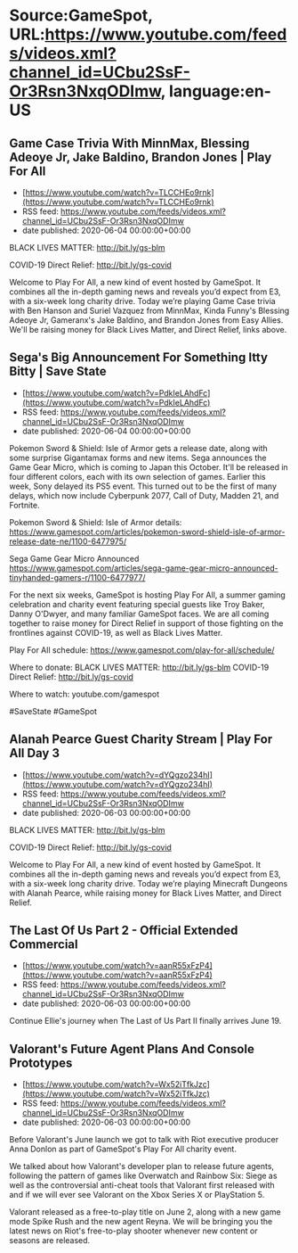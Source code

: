 # Source:GameSpot, URL:https://www.youtube.com/feeds/videos.xml?channel_id=UCbu2SsF-Or3Rsn3NxqODImw, language:en-US

## Game Case Trivia With MinnMax, Blessing Adeoye Jr, Jake Baldino, Brandon Jones |  Play For All
 - [https://www.youtube.com/watch?v=TLCCHEo9rnk](https://www.youtube.com/watch?v=TLCCHEo9rnk)
 - RSS feed: https://www.youtube.com/feeds/videos.xml?channel_id=UCbu2SsF-Or3Rsn3NxqODImw
 - date published: 2020-06-04 00:00:00+00:00

BLACK LIVES MATTER: http://bit.ly/gs-blm

COVID-19 Direct Relief: http://bit.ly/gs-covid

Welcome to Play For All, a new kind of event hosted by GameSpot. It combines all the in-depth gaming news and reveals you’d expect from E3, with a six-week long charity drive. Today we’re playing Game Case trivia with Ben Hanson and Suriel Vazquez from MinnMax, Kinda Funny's Blessing Adeoye Jr, Gameranx's Jake Baldino, and Brandon Jones from Easy Allies. We'll be raising money for Black Lives Matter, and Direct Relief, links above.

## Sega's Big Announcement For Something Itty Bitty | Save State
 - [https://www.youtube.com/watch?v=PdkIeLAhdFc](https://www.youtube.com/watch?v=PdkIeLAhdFc)
 - RSS feed: https://www.youtube.com/feeds/videos.xml?channel_id=UCbu2SsF-Or3Rsn3NxqODImw
 - date published: 2020-06-04 00:00:00+00:00

Pokemon Sword & Shield: Isle of Armor gets a release date, along with some surprise Gigantamax forms and new items. Sega announces the Game Gear Micro, which is coming to Japan this October. It'll be released in four different colors, each with its own selection of games. Earlier this week, Sony delayed its PS5 event. This turned out to be the first of many delays, which now include Cyberpunk 2077, Call of Duty, Madden 21, and Fortnite.

Pokemon Sword & Shield: Isle of Armor details:
https://www.gamespot.com/articles/pokemon-sword-shield-isle-of-armor-release-date-ne/1100-6477975/

Sega Game Gear Micro Announced 
https://www.gamespot.com/articles/sega-game-gear-micro-announced-tinyhanded-gamers-r/1100-6477977/

For the next six weeks, GameSpot is hosting Play For All, a summer gaming celebration and charity event featuring special guests like Troy Baker, Danny O'Dwyer, and many familiar GameSpot faces. We are all coming together to raise money for Direct Relief in support of those fighting on the frontlines against COVID-19, as well as Black Lives Matter.

Play For All schedule:
https://www.gamespot.com/play-for-all/schedule/

Where to donate:
BLACK LIVES MATTER: http://bit.ly/gs-blm
COVID-19 Direct Relief: http://bit.ly/gs-covid

Where to watch:
youtube.com/gamespot  

#SaveState #GameSpot

## Alanah Pearce Guest Charity Stream | Play For All Day 3
 - [https://www.youtube.com/watch?v=dYQgzo234hI](https://www.youtube.com/watch?v=dYQgzo234hI)
 - RSS feed: https://www.youtube.com/feeds/videos.xml?channel_id=UCbu2SsF-Or3Rsn3NxqODImw
 - date published: 2020-06-03 00:00:00+00:00

BLACK LIVES MATTER: http://bit.ly/gs-blm

COVID-19 Direct Relief: http://bit.ly/gs-covid

Welcome to Play For All, a new kind of event hosted by GameSpot. It combines all the in-depth gaming news and reveals you’d expect from E3, with a six-week long charity drive. Today we’re playing Minecraft Dungeons with Alanah Pearce, while raising money for Black Lives Matter, and Direct Relief.

## The Last Of Us Part 2 - Official Extended Commercial
 - [https://www.youtube.com/watch?v=aanR55xFzP4](https://www.youtube.com/watch?v=aanR55xFzP4)
 - RSS feed: https://www.youtube.com/feeds/videos.xml?channel_id=UCbu2SsF-Or3Rsn3NxqODImw
 - date published: 2020-06-03 00:00:00+00:00

Continue Ellie's journey when The Last of Us Part II finally arrives June 19.

## Valorant's Future Agent Plans And Console Prototypes
 - [https://www.youtube.com/watch?v=Wx52iTfkJzc](https://www.youtube.com/watch?v=Wx52iTfkJzc)
 - RSS feed: https://www.youtube.com/feeds/videos.xml?channel_id=UCbu2SsF-Or3Rsn3NxqODImw
 - date published: 2020-06-03 00:00:00+00:00

Before Valorant's June launch we got to talk with Riot executive producer Anna Donlon as part of GameSpot's Play For All charity event. 

We talked about how Valorant's developer plan to release future agents, following the pattern of games like Overwatch and Rainbow Six: Siege as well as the controversial anti-cheat tools that Valorant first released with and if we will ever see Valorant on the Xbox Series X or PlayStation 5.

Valorant released as a free-to-play title on June 2, along with a new game mode Spike Rush and the new agent Reyna. We will be bringing you the latest news on Riot's free-to-play shooter whenever new content or seasons are released.

